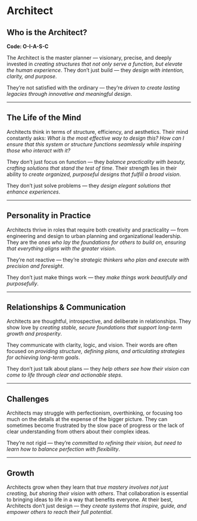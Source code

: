 # Architect
## Who is the Architect?
**Code: O-I-A-S-C**

The Architect is the master planner — visionary, precise, and deeply invested in *creating structures that not only serve a function, but elevate the human experience*. They don’t just build — they *design with intention, clarity, and purpose*.

They’re not satisfied with the ordinary — they’re *driven to create lasting legacies through innovative and meaningful design*.

---

## The Life of the Mind

Architects think in terms of structure, efficiency, and aesthetics. Their mind constantly asks: *What is the most effective way to design this? How can I ensure that this system or structure functions seamlessly while inspiring those who interact with it?*

They don’t just focus on function — they *balance practicality with beauty, crafting solutions that stand the test of time*. Their strength lies in their ability to *create organized, purposeful designs that fulfill a broad vision*.

They don’t just solve problems — they *design elegant solutions that enhance experiences*.

---

## Personality in Practice

Architects thrive in roles that require both creativity and practicality — from engineering and design to urban planning and organizational leadership. They are the *ones who lay the foundations for others to build on, ensuring that everything aligns with the greater vision*.

They’re not reactive — they’re *strategic thinkers who plan and execute with precision and foresight*.

They don’t just make things work — they *make things work beautifully and purposefully*.

---

## Relationships & Communication

Architects are thoughtful, introspective, and deliberate in relationships. They show love by *creating stable, secure foundations that support long-term growth and prosperity*.

They communicate with clarity, logic, and vision. Their words are often focused on *providing structure, defining plans, and articulating strategies for achieving long-term goals*.

They don’t just talk about plans — they *help others see how their vision can come to life through clear and actionable steps*.

---

## Challenges

Architects may struggle with perfectionism, overthinking, or focusing too much on the details at the expense of the bigger picture. They can sometimes become frustrated by the slow pace of progress or the lack of clear understanding from others about their complex ideas.

They’re not rigid — they’re *committed to refining their vision, but need to learn how to balance perfection with flexibility*.

---

## Growth

Architects grow when they learn that *true mastery involves not just creating, but sharing their vision with others*. That collaboration is essential to bringing ideas to life in a way that benefits everyone. At their best, Architects don’t just design — they *create systems that inspire, guide, and empower others to reach their full potential*.
